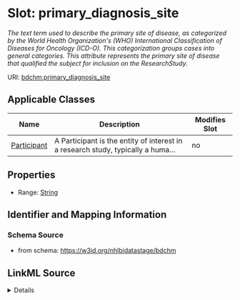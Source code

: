 # Slot: primary_diagnosis_site


_The text term used to describe the primary site of disease, as categorized by the World Health Organization's (WHO) International Classification of Diseases for Oncology (ICD-O). This categorization groups cases into general categories.  This attribute represents the primary site of disease that qualified the subject for inclusion on the ResearchStudy._



URI: [bdchm:primary_diagnosis_site](bdchm:primary_diagnosis_site)



<!-- no inheritance hierarchy -->




## Applicable Classes

| Name | Description | Modifies Slot |
| --- | --- | --- |
[Participant](Participant.md) | A Participant is the entity of interest in a research study, typically a huma... |  no  |







## Properties

* Range: [String](String.md)





## Identifier and Mapping Information







### Schema Source


* from schema: https://w3id.org/nhlbidatastage/bdchm




## LinkML Source

<details>
```yaml
name: primary_diagnosis_site
description: The text term used to describe the primary site of disease, as categorized
  by the World Health Organization's (WHO) International Classification of Diseases
  for Oncology (ICD-O). This categorization groups cases into general categories.  This
  attribute represents the primary site of disease that qualified the subject for
  inclusion on the ResearchStudy.
from_schema: https://w3id.org/nhlbidatastage/bdchm
rank: 1000
alias: primary_diagnosis_site
owner: Participant
domain_of:
- Participant
range: string

```
</details>